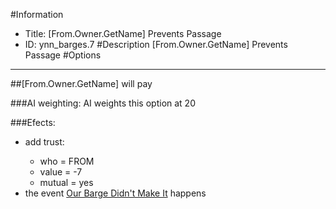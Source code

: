 #Information
 - Title: [From.Owner.GetName] Prevents Passage
 - ID: ynn_barges.7
#Description
[From.Owner.GetName] Prevents Passage
#Options

___
##[From.Owner.GetName] will pay

###AI weighting:
AI weights this option at 20


###Efects:<ul><li>add trust:</li><ul><li>who = FROM</li><li>value = -7</li><li>mutual = yes</li></ul><li>the event [Our Barge Didn't Make It](../events/our_barge_didn_t_make_it.md) happens</li></ul>
